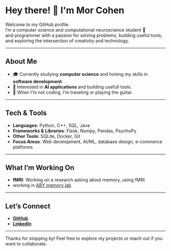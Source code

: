 # Hey there! 👋 I'm Mor Cohen

Welcome to my GitHub profile. <br/>
I’m a computer science and computational neuroscience student 🧠<br/>
and programmer with a passion for solving problems, building useful tools, and exploring the intersection of creativity and technology.

---

## About Me
- 🎓 Currently studying **computer science** and honing my skills in **software development**.
- 🤖 Interested in **AI applications** and building usefull tools.
- 🎸 When I’m not coding, I’m traveling or playing the guitar.

---

## Tech & Tools
- **Languages**: Python, C++, SQL, Java
- **Frameworks & Libraries**: Flask, Numpy, Pandas, PsychoPy
- **Other Tools**: SQLite, Docker, Git
- **Focus Areas**: Web development, AI/ML, database design, e-commerce platforms

---

## What I’m Working On
- **fMRI**: Working on a research asking about memory, using fMRI.
- working in [ABY memory lab](https://www.abymemlab.com/)

---

## Let’s Connect
- [**GitHub**](https://github.com/morco97)
- [**LinkedIn**](https://linkedin.com/in/mor-cohen97)

---

Thanks for stopping by! Feel free to explore my projects or reach out if you want to collaborate.


<!--
**morco97/morco97** is a ✨ _special_ ✨ repository because its `README.md` (this file) appears on your GitHub profile.

Here are some ideas to get you started:

- 🔭 I’m currently working on ...
- 🌱 I’m currently learning ...
- 👯 I’m looking to collaborate on ...
- 🤔 I’m looking for help with ...
- 💬 Ask me about ...
- 📫 How to reach me: ...
- 😄 Pronouns: ...
- ⚡ Fun fact: ...
-->
